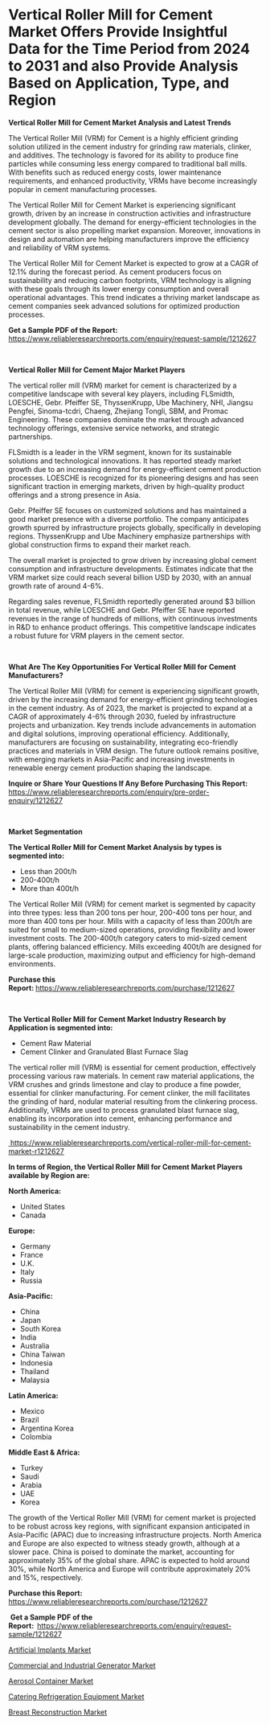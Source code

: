 <p><h1>Vertical Roller Mill for Cement Market Offers Provide Insightful Data for the Time Period from 2024 to 2031 and also Provide Analysis Based on Application, Type, and Region</h1></p><p><strong>Vertical Roller Mill for Cement Market Analysis and Latest Trends</strong></p>
<p><p>The Vertical Roller Mill (VRM) for Cement is a highly efficient grinding solution utilized in the cement industry for grinding raw materials, clinker, and additives. The technology is favored for its ability to produce fine particles while consuming less energy compared to traditional ball mills. With benefits such as reduced energy costs, lower maintenance requirements, and enhanced productivity, VRMs have become increasingly popular in cement manufacturing processes.</p><p>The Vertical Roller Mill for Cement Market is experiencing significant growth, driven by an increase in construction activities and infrastructure development globally. The demand for energy-efficient technologies in the cement sector is also propelling market expansion. Moreover, innovations in design and automation are helping manufacturers improve the efficiency and reliability of VRM systems.</p><p>The Vertical Roller Mill for Cement Market is expected to grow at a CAGR of 12.1% during the forecast period. As cement producers focus on sustainability and reducing carbon footprints, VRM technology is aligning with these goals through its lower energy consumption and overall operational advantages. This trend indicates a thriving market landscape as cement companies seek advanced solutions for optimized production processes.</p></p>
<p><strong>Get a Sample PDF of the Report:&nbsp;</strong> <a href="https://www.reliableresearchreports.com/enquiry/request-sample/1212627?utm_campaign=24&utm_medium=2&utm_source=Github&utm_content=ia&utm_term=17122024&utm_id=vertical-roller-mill-for-cement">https://www.reliableresearchreports.com/enquiry/request-sample/1212627</a></p>
<p>&nbsp;</p>
<p><strong>Vertical Roller Mill for Cement Major Market Players</strong></p>
<p><p>The vertical roller mill (VRM) market for cement is characterized by a competitive landscape with several key players, including FLSmidth, LOESCHE, Gebr. Pfeiffer SE, ThyssenKrupp, Ube Machinery, NHI, Jiangsu Pengfei, Sinoma-tcdri, Chaeng, Zhejiang Tongli, SBM, and Promac Engineering. These companies dominate the market through advanced technology offerings, extensive service networks, and strategic partnerships.</p><p>FLSmidth is a leader in the VRM segment, known for its sustainable solutions and technological innovations. It has reported steady market growth due to an increasing demand for energy-efficient cement production processes. LOESCHE is recognized for its pioneering designs and has seen significant traction in emerging markets, driven by high-quality product offerings and a strong presence in Asia.</p><p>Gebr. Pfeiffer SE focuses on customized solutions and has maintained a good market presence with a diverse portfolio. The company anticipates growth spurred by infrastructure projects globally, specifically in developing regions. ThyssenKrupp and Ube Machinery emphasize partnerships with global construction firms to expand their market reach.</p><p>The overall market is projected to grow driven by increasing global cement consumption and infrastructure developments. Estimates indicate that the VRM market size could reach several billion USD by 2030, with an annual growth rate of around 4-6%.</p><p>Regarding sales revenue, FLSmidth reportedly generated around $3 billion in total revenue, while LOESCHE and Gebr. Pfeiffer SE have reported revenues in the range of hundreds of millions, with continuous investments in R&D to enhance product offerings. This competitive landscape indicates a robust future for VRM players in the cement sector.</p></p>
<p>&nbsp;</p>
<p><strong>What Are The Key Opportunities For Vertical Roller Mill for Cement Manufacturers?</strong></p>
<p><p>The Vertical Roller Mill (VRM) for cement is experiencing significant growth, driven by the increasing demand for energy-efficient grinding technologies in the cement industry. As of 2023, the market is projected to expand at a CAGR of approximately 4-6% through 2030, fueled by infrastructure projects and urbanization. Key trends include advancements in automation and digital solutions, improving operational efficiency. Additionally, manufacturers are focusing on sustainability, integrating eco-friendly practices and materials in VRM design. The future outlook remains positive, with emerging markets in Asia-Pacific and increasing investments in renewable energy cement production shaping the landscape.</p></p>
<p><strong>Inquire or Share Your Questions If Any Before Purchasing This Report:</strong> <a href="https://www.reliableresearchreports.com/enquiry/pre-order-enquiry/1212627?utm_campaign=24&utm_medium=2&utm_source=Github&utm_content=ia&utm_term=17122024&utm_id=vertical-roller-mill-for-cement">https://www.reliableresearchreports.com/enquiry/pre-order-enquiry/1212627</a></p>
<p>&nbsp;</p>
<p><strong>Market Segmentation</strong></p>
<p><strong>The Vertical Roller Mill for Cement Market Analysis by types is segmented into:</strong></p>
<p><ul><li>Less than 200t/h</li><li>200-400t/h</li><li>More than 400t/h</li></ul></p>
<p><p>The Vertical Roller Mill (VRM) for cement market is segmented by capacity into three types: less than 200 tons per hour, 200-400 tons per hour, and more than 400 tons per hour. Mills with a capacity of less than 200t/h are suited for small to medium-sized operations, providing flexibility and lower investment costs. The 200-400t/h category caters to mid-sized cement plants, offering balanced efficiency. Mills exceeding 400t/h are designed for large-scale production, maximizing output and efficiency for high-demand environments.</p></p>
<p><strong>Purchase this Report:&nbsp;</strong><a href="https://www.reliableresearchreports.com/purchase/1212627?utm_campaign=24&utm_medium=2&utm_source=Github&utm_content=ia&utm_term=17122024&utm_id=vertical-roller-mill-for-cement">https://www.reliableresearchreports.com/purchase/1212627</a></p>
<p>&nbsp;</p>
<p><strong>The Vertical Roller Mill for Cement Market Industry Research by Application is segmented into:</strong></p>
<p><ul><li>Cement Raw Material</li><li>Cement Clinker and Granulated Blast Furnace Slag</li></ul></p>
<p><p>The vertical roller mill (VRM) is essential for cement production, effectively processing various raw materials. In cement raw material applications, the VRM crushes and grinds limestone and clay to produce a fine powder, essential for clinker manufacturing. For cement clinker, the mill facilitates the grinding of hard, nodular material resulting from the clinkering process. Additionally, VRMs are used to process granulated blast furnace slag, enabling its incorporation into cement, enhancing performance and sustainability in the cement industry.</p></p>
<p><a href="https://www.reliableresearchreports.com/vertical-roller-mill-for-cement-market-r1212627?utm_campaign=24&utm_medium=2&utm_source=Github&utm_content=ia&utm_term=17122024&utm_id=vertical-roller-mill-for-cement">&nbsp;https://www.reliableresearchreports.com/vertical-roller-mill-for-cement-market-r1212627</a></p>
<p><strong>In terms of Region, the Vertical Roller Mill for Cement Market Players available by Region are:</strong></p>
<p>
    <p> <strong> North America: </strong>
        <ul>
            <li>United States</li>
            <li>Canada</li>
        </ul>
        </p> 
    <p> <strong> Europe: </strong>
        <ul>
            <li>Germany</li>
            <li>France</li>
            <li>U.K.</li>
            <li>Italy</li>
            <li>Russia</li>
        </ul>
        </p> 
    <p> <strong> Asia-Pacific: </strong>
        <ul>
            <li>China</li>
            <li>Japan</li>
            <li>South Korea</li>
            <li>India</li>
            <li>Australia</li>
            <li>China Taiwan</li>
            <li>Indonesia</li>
            <li>Thailand</li>
            <li>Malaysia</li>
        </ul>
        </p> 
    <p> <strong> Latin America: </strong>
        <ul>
            <li>Mexico</li>
            <li>Brazil</li>
            <li>Argentina Korea</li>
            <li>Colombia</li>
        </ul>
        </p> 
    <p> <strong> Middle East & Africa: </strong>
        <ul>
            <li>Turkey</li>
            <li>Saudi</li>
            <li>Arabia</li>
            <li>UAE</li>
            <li>Korea</li>
        </ul>
    </p>
    </p>
<p><p>The growth of the Vertical Roller Mill (VRM) for cement market is projected to be robust across key regions, with significant expansion anticipated in Asia-Pacific (APAC) due to increasing infrastructure projects. North America and Europe are also expected to witness steady growth, although at a slower pace. China is poised to dominate the market, accounting for approximately 35% of the global share. APAC is expected to hold around 30%, while North America and Europe will contribute approximately 20% and 15%, respectively.</p></p>
<p><strong>Purchase this Report: </strong><a href="https://www.reliableresearchreports.com/purchase/1212627?utm_campaign=24&utm_medium=2&utm_source=Github&utm_content=ia&utm_term=17122024&utm_id=vertical-roller-mill-for-cement">https://www.reliableresearchreports.com/purchase/1212627</a></p>
<p>&nbsp;<strong>Get a Sample PDF of the Report:&nbsp;&nbsp;</strong><a href="https://www.reliableresearchreports.com/enquiry/request-sample/1212627?utm_campaign=24&utm_medium=2&utm_source=Github&utm_content=ia&utm_term=17122024&utm_id=vertical-roller-mill-for-cement">https://www.reliableresearchreports.com/enquiry/request-sample/1212627</a></p>
<p><strong></strong></p>
<p><p><a href="https://www.linkedin.com/pulse/insights-artificial-implants-market-competitor-evaluation-projected-gurcf?utm_campaign=24&utm_medium=2&utm_source=Github&utm_content=ia&utm_term=17122024&utm_id=vertical-roller-mill-for-cement">Artificial Implants Market</a></p><p><a href="https://github.com/YashRP12/Market-Research-Report-List-6/blob/main/commercial-and-industrial-generator-market.md?utm_campaign=24&utm_medium=2&utm_source=Github&utm_content=ia&utm_term=17122024&utm_id=vertical-roller-mill-for-cement">Commercial and Industrial Generator Market</a></p><p><a href="https://www.linkedin.com/pulse/examining-aerosol-container-market-globally-latest-trends-segmentation-w1zuf?utm_campaign=24&utm_medium=2&utm_source=Github&utm_content=ia&utm_term=17122024&utm_id=vertical-roller-mill-for-cement">Aerosol Container Market</a></p><p><a href="https://github.com/JosephineMcguire65/Market-Research-Report-List-1/blob/main/catering-refrigeration-equipment-market.md?utm_campaign=24&utm_medium=2&utm_source=Github&utm_content=ia&utm_term=17122024&utm_id=vertical-roller-mill-for-cement">Catering Refrigeration Equipment Market</a></p><p><a href="https://www.linkedin.com/pulse/anticipated-growth-breast-reconstruction-market-2024-2031-csixf?utm_campaign=24&utm_medium=2&utm_source=Github&utm_content=ia&utm_term=17122024&utm_id=vertical-roller-mill-for-cement">Breast Reconstruction Market</a></p></p>